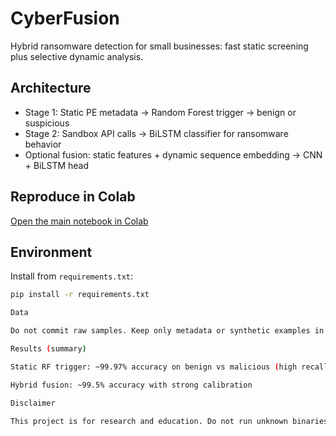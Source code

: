 # CyberFusion  

Hybrid ransomware detection for small businesses: fast static screening plus selective dynamic analysis.  

## Architecture  
- Stage 1: Static PE metadata → Random Forest trigger → benign or suspicious  
- Stage 2: Sandbox API calls → BiLSTM classifier for ransomware behavior  
- Optional fusion: static features + dynamic sequence embedding → CNN + BiLSTM head  

## Reproduce in Colab  
[Open the main notebook in Colab](https://colab.research.google.com/github/REU2024/CyberFusion/blob/main/notebooks/CyberFusion.ipynb)  

## Environment  
Install from `requirements.txt`:  
```bash
pip install -r requirements.txt

Data

Do not commit raw samples. Keep only metadata or synthetic examples in data/.

Results (summary)

Static RF trigger: ~99.97% accuracy on benign vs malicious (high recall)

Hybrid fusion: ~99.5% accuracy with strong calibration

Disclaimer

This project is for research and education. Do not run unknown binaries outside an isolated environment.


